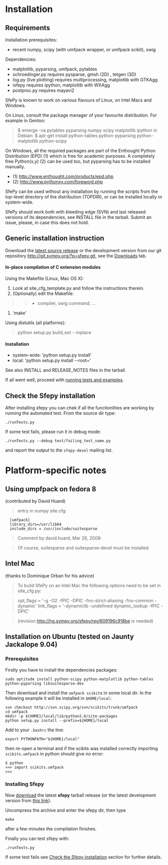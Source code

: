 

# Installation #
## Requirements ##

Installation prerequisites:
  * recent numpy, scipy (with umfpack wrapper, or umfpack scikit), swig

Dependencies:
  * matplotlib, pyparsing, umfpack, pytables
  * schroedinger.py requires pysparse, gmsh (2D) , tetgen (3D)
  * log.py (live plotting) requires multiprocessing, matplotlib with GTKAgg
  * isfepy requires ipython, matplotlib with WXAgg
  * postproc.py requires mayavi2

SfePy is known to work on various flavours of Linux, on Intel Macs and Windows.

On Linux, consult the package manager of your favourite distribution.
For example in Gentoo:
> $ emerge -va pytables pyparsing numpy scipy matplotlib ipython
in Debian:
> $ apt-get install python-tables python-pyparsing python-matplotlib python-scipy

On Windows, all the required packages are part of the Enthought Python
Distribution (EPD) (1) which is free for academic purposes. A completely
free Python(x,y) (2) can be used too, but pyparsing has to be installed
manually.

  * (1) http://www.enthought.com/products/epd.php
  * (2) http://www.pythonxy.com/foreword.php

SfePy can be used without any installation by running the scripts from the top-level directory of the distribution (TOPDIR), or can be installed locally or system-wide.

SfePy should work both with bleeding edge (SVN) and last released versions of its dependencies, see INSTALL file in the tarball. Submit an issue, please, in case this does not hold.

## Generic installation instruction ##

Download the [latest source release](http://code.google.com/p/sfepy/downloads/list) or the development version from our git repository http://git.sympy.org/?p=sfepy.git, see the [Downloads](http://code.google.com/p/sfepy/wiki/Downloads?tm=2) tab.

#### In-place compilation of C extension modules ####
Using the Makefile (Linux, Mac OS X):
  1. Look at site\_cfg\_template.py and follow the instructions therein.
  1. (Optionally) edit the Makefile:
> > - compiler, swig command, ...
  1. 'make'

Using distutils (all platforms):

> python setup.py build\_ext --inplace

#### Installation ####

  * system-wide: 'python setup.py install'
  * local: 'python setup.py install --root=<installation prefix>'

See also INSTALL and RELEASE\_NOTES files in the tarball.

If all went well, proceed with [running tests and examples](BasicTasks.md).

## Check the Sfepy installation ##

After installing sfepy you can chek if all the functionlities are working by running the automated test. From the source dir type:

```
./runTests.py
```

If some test fails, please run it in debug mode:

```
./runTests.py --debug test/failing_test_name.py
```

and report the output to the `sfepy-devel` mailing list.

# Platform-specific notes #


## Using umpfpack on fedora 8 ##

(contributed by David Huard)

> entry in numpy site.cfg:

```
  [umfpack]
  library_dirs=/usr/lib64
  include_dirs = /usr/include/suitesparse
```

> Comment by david.huard,  Mar 26, 2008:

> Of course, suitesparse and suitesparse-devel must be installed.


## Intel Mac ##
(thanks to Dominique Orban for his advice)

> To build SfePy on an Intel Mac the following options need to be set in site\_cfg.py:

> opt\_flags = '-g -O2 -fPIC -DPIC -fno-strict-aliasing -fno-common -dynamic'
> link\_flags = '-dynamiclib -undefined dynamic\_lookup -fPIC -DPIC'

> (revision http://hg.sympy.org/sfepy/rev/609196c918be is needed)

## Installation on Ubuntu (tested on Jaunty Jackalope 9.04) ##
### Prerequisites ###

Firstly you have to install the dependencies packages:
```
sudo aptitude install python-scipy python-matplotlib python-tables python-pyparsing libsuitesparse-dev 
```

Then download and install the `umfpack scikit`s in some local dir. In the following example it will be installed in `$HOME/local`:

```
svn checkout http://svn.scipy.org/svn/scikits/trunk/umfpack
cd umfpack
mkdir -p ${HOME}/local/lib/python2.6/site-packages
python setup.py install --prefix=${HOME}/local
```

Add to your `.bashrc` the line:

```
export PYTHONPATH="${HOME}/local"
```

then re-open a terminal and if the scikits was installed correctly importing `scikits.umfpack` in python should give no error:

```
$ python
>>> import scikits.umfpack
>>> 
```

### Installing Sfepy ###

Now [download](Downloads.md) the latest **sfepy** tarball release (or the latest development version from [this link](http://git.sympy.org/?p=sfepy.git;a=snapshot;h=HEAD;sf=tgz)).

Uncompress the archive and enter the sfepy dir, then type

```
make
```

after a few minutes the compilation finishes.

Finally you can test sfepy with:

```
./runTests.py
```

If some test fails see [Check the Sfepy installation](#Check_the_Sfepy_installation.md) section for further details.